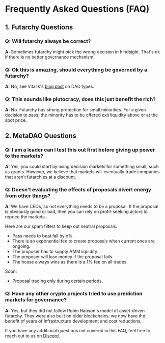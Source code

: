 # Frequently Asked Questions (FAQ)

## 1. Futarchy Questions

### Q: Will futarchy always be correct?
**A:** Sometimes futarchy might pick the wrong decision in hindsight. That's ok if there is no better governance mechanism.

### Q: Ok this is amazing, should everything be governed by a futarchy?
**A:** No, see Vitalik's [blog post](https://vitalik.eth.limo/general/2022/09/20/daos.html) on DAO types.

### Q: This sounds like plutocracy, does this just benefit the rich?
**A:** No. Futarchy has strong protection for small minorities. For a given decision to pass, the minority has to be offered exit liquidity above or at the spot price.

## 2. MetaDAO Questions

### Q: I am a leader can I test this out first before giving up power to the markets?
**A:** Yes, you could start by using decision markets for something small, such as grants. However, we believe that markets will eventually trade companies that aren't futarchies at a discount.

### Q: Doesn't evaluating the effects of proposals divert energy from other things?
**A:** We have CEOs, so not everything needs to be a proposal. If the proposal is obviously good or bad, then you can rely on profit-seeking actors to reprice the markets.

Here are our spam filters to keep out neutral proposals:
- Pass needs to beat fail by x%.
- There is an exponential fee to create proposals when current ones are ongoing.
- The proposer has to supply AMM liquidity.
- The proposer will lose money if the proposal fails.
- The house always wins as there is a 1% fee on all trades.

Soon:
- Proposal trading only during certain periods.

### Q: Have any other crypto projects tried to use prediction markets for governance?
**A:** Yes, but they did not follow Robin Hanson's model of asset-driven futarchy. They were also built on older blockchains; we now have the benefit of years of infrastructure development and cost reductions.

If you have any additional questions not covered in this FAQ, feel free to reach out to us on [Discord](https://discord.com/invite/metadao).
